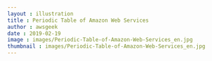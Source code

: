 ```yaml
---
layout : illustration
title : Periodic Table of Amazon Web Services
author : awsgeek
date : 2019-02-19
image : images/Periodic-Table-of-Amazon-Web-Services_en.jpg
thumbnail : images/Periodic-Table-of-Amazon-Web-Services_en.jpg
---
```

